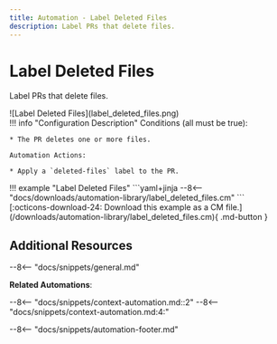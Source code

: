 ```yaml
---
title: Automation - Label Deleted Files
description: Label PRs that delete files.
---
```

# Label Deleted Files

Label PRs that delete files.

<div class="automationImage" style="align:right" markdown="1">
![Label Deleted Files](label_deleted_files.png)
</div>
<div class="automationDescription" markdown="1">
!!! info "Configuration Description"
    Conditions (all must be true):

    * The PR deletes one or more files.

    Automation Actions:

    * Apply a `deleted-files` label to the PR.
</div>
<div class="automationExample" markdown="1">
!!! example "Label Deleted Files"
    ```yaml+jinja
    --8<-- "docs/downloads/automation-library/label_deleted_files.cm"
    ```
    <div class="result" markdown>
      <span>
      [:octicons-download-24: Download this example as a CM file.](/downloads/automation-library/label_deleted_files.cm){ .md-button }
      </span>
    </div>
</div>

## Additional Resources

--8<-- "docs/snippets/general.md"

**Related Automations**:

--8<-- "docs/snippets/context-automation.md::2"
--8<-- "docs/snippets/context-automation.md:4:"

--8<-- "docs/snippets/automation-footer.md"